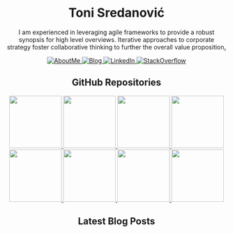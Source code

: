 <p>
  <h1 align="center">Toni Sredanović</h1>
</p>

<p align="center">
  I am experienced in leveraging agile frameworks to provide a robust synopsis for high level overviews. Iterative approaches to corporate strategy foster collaborative thinking to further the overall value proposition<a href="https://www.youtube.com/watch?v=MeaAh5Sbg5o">.</a>
</p>

<!-- Badges - https://shields.io/ -->
<!-- For icons use: https://simpleicons.org/, https://github.com/simple-icons/simple-icons/blob/develop/slugs.md -->
<p align="center">
  <!-- About Me badge -->
  <!-- Possible logos: actigraph, aiqfome -->
  <a href="https://tsredanovic.github.io/">
    <img src="https://img.shields.io/badge/-About Me-black?style=for-the-badge&logoColor=white&logo=aiqfome" alt="AboutMe"/>
  </a>
  <!-- Blog badge -->
  <!-- Possible logos: bloglovin, readthedocs -->
  <a href="https://tsredanovic.github.io/blog/">
    <img src="https://img.shields.io/badge/-Blog-black?style=for-the-badge&logoColor=white&logo=readthedocs" alt="Blog"/>
  </a>
  <!-- LinkedIn badge -->
  <a href="https://www.linkedin.com/in/tsredanovic/">
    <img src="https://img.shields.io/badge/-LinkedIn-black?style=for-the-badge&logoColor=white&logo=linkedin" alt="LinkedIn"/>
  </a>
  <!-- StackOverflow badge -->
  <a href="https://stackoverflow.com/users/6182497/toni-sredanovi%c4%87">
    <img src="https://img.shields.io/badge/-StackOverflow-black?style=for-the-badge&logoColor=white&logo=stackoverflow" alt="StackOverflow"/>
  </a>
</p>


<!-- Pins - https://github.com/anuraghazra/github-readme-stats -->
<p>
  <h2 align="center">GitHub Repositories</h2>
</p>

<p align="center">
  <!-- checkip pin -->
  <a href="https://github.com/tsredanovic/checkip">
    <img height="120" src="https://github-readme-stats.vercel.app/api/pin/?username=tsredanovic&repo=checkip&title_color=000000&text_color=000000&icon_color=000000&border_color=000000&bg_color=ffffff" />
  </a>
  <!-- dynamicflare pin -->
  <a href="https://github.com/tsredanovic/dynamicflare">
    <img height="120" src="https://github-readme-stats.vercel.app/api/pin/?username=tsredanovic&repo=dynamicflare&title_color=000000&text_color=000000&icon_color=000000&border_color=000000&bg_color=ffffff" />
  </a>
  <!-- ear-drops pin -->
  <a href="https://github.com/tsredanovic/ear-drops">
    <img height="120" src="https://github-readme-stats.vercel.app/api/pin/?username=tsredanovic&repo=ear-drops&title_color=000000&text_color=000000&icon_color=000000&border_color=000000&bg_color=ffffff" />
  </a>
  <!-- emby-webhooks pin -->
  <a href="https://github.com/tsredanovic/emby-webhooks">
    <img height="120" src="https://github-readme-stats.vercel.app/api/pin/?username=tsredanovic&repo=emby-webhooks&title_color=000000&text_color=000000&icon_color=000000&border_color=000000&bg_color=ffffff" />
  </a>
    <!-- alfred pin -->
  <a href="https://github.com/tsredanovic/alfred">
    <img height="120" src="https://github-readme-stats.vercel.app/api/pin/?username=tsredanovic&repo=alfred&title_color=000000&text_color=000000&icon_color=000000&border_color=000000&bg_color=ffffff" />
  </a>
  <!-- zplgrf pin -->
  <a href="https://github.com/tsredanovic/zplgrf">
    <img height="120" src="https://github-readme-stats.vercel.app/api/pin/?username=tsredanovic&repo=zplgrf&title_color=000000&text_color=000000&icon_color=000000&border_color=000000&bg_color=ffffff" />
  </a>
  <!-- camko pin -->
  <a href="https://github.com/tsredanovic/camko">
    <img height="120" src="https://github-readme-stats.vercel.app/api/pin/?username=tsredanovic&repo=camko&title_color=000000&text_color=000000&icon_color=000000&border_color=000000&bg_color=ffffff" />
  </a>
  <!-- advent-of-code pin -->
  <a href="https://github.com/tsredanovic/advent-of-code">
    <img height="120" src="https://github-readme-stats.vercel.app/api/pin/?username=tsredanovic&repo=advent-of-code&title_color=000000&text_color=000000&icon_color=000000&border_color=000000&bg_color=ffffff" />
  </a>
</p>


<!-- Blog Posts - https://github.com/anuraghazra/github-readme-stats -->
<p>
  <h2 align="center">Latest Blog Posts</h2>
</p>

<p align="center">
<!-- BLOG-POST-LIST:START -->
<!-- BLOG-POST-LIST:END -->
</p>
